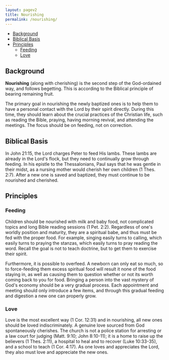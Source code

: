 ```yaml
---
layout: pagev2
title: Nourishing
permalink: /nourishing/
---
```

- [Background](#background)
- [Biblical Basis](#biblical-basis)
- [Principles](#principles)
  - [Feeding](#feeding)
  - [Love](#love)

## Background

**Nourishing** (along with cherishing) is the second step of the God-ordained way, and follows begetting. This is according to the Biblical principle of bearing remaining fruit.

The primary goal in nourishing the newly baptized ones is to help them to have a personal contact with the Lord by their spirit directly. During this time, they should learn about the crucial practices of the Christian life, such as reading the Bible, praying, having morning revival, and attending the meetings. The focus should be on feeding, not on correction.

## Biblical Basis

In John 21:15, the Lord charges Peter to feed His lambs. These lambs are already in the Lord's flock, but they need to continually grow through feeding. In his epistle to the Thessalonians, Paul says that he was gentle in their midst, as a nursing mother would cherish her own children (1 Thes. 2:7). After a new one is saved and baptized, they must continue to be nourished and cherished.

## Principles

### Feeding

Children should be nourished with milk and baby food, not complicated topics and long Bible reading sessions (1 Pet. 2:2). Regardless of one's worldly position and maturity, they are a spiritual babe, and thus must be fed with the proper food.  For example, singing easily turns to calling, which easily turns to praying the stanzas, which easily turns to pray reading the word. Recall the goal is not to teach doctrine, but to get them to exercise their spirit.

Furthermore, it is possible to overfeed. A newborn can only eat so much, so to force-feeding them excess spiritual food will result it none of the food staying in, as well as causing them to question whether or not its worth coming back to you for food. Bringing a person into the vast mystery of God's economy should be a very gradual process. Each appointment and meeting should only introduce a few items, and through this gradual feeding and digestion a new one can properly grow.

### Love

Love is the most excellent way (1 Cor. 12:31) and in nourishing, all new ones should be loved indiscriminately. A genuine love sourced from God spontaneously cherishes. The church is not a police station for arresting or a law court for judging (Matt. 9:10; John 8:10-11); it is a home to raise up the believers (1 Thes. 2:11), a hospital to heal and to recover (Luke 10:33-35), and a school to teach (1 Cor. 4:17). As one loves and appreciates the Lord, they also must love and appreciate the new ones.
